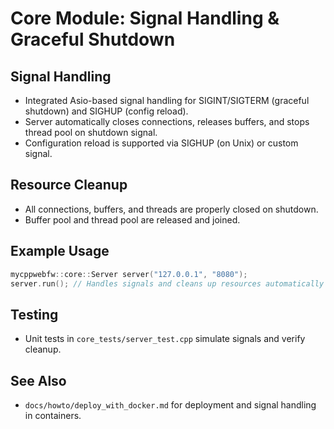 # Core Module: Signal Handling & Graceful Shutdown

## Signal Handling
- Integrated Asio-based signal handling for SIGINT/SIGTERM (graceful shutdown) and SIGHUP (config reload).
- Server automatically closes connections, releases buffers, and stops thread pool on shutdown signal.
- Configuration reload is supported via SIGHUP (on Unix) or custom signal.

## Resource Cleanup
- All connections, buffers, and threads are properly closed on shutdown.
- Buffer pool and thread pool are released and joined.

## Example Usage
```cpp
mycppwebfw::core::Server server("127.0.0.1", "8080");
server.run(); // Handles signals and cleans up resources automatically
```

## Testing
- Unit tests in `core_tests/server_test.cpp` simulate signals and verify cleanup.

## See Also
- `docs/howto/deploy_with_docker.md` for deployment and signal handling in containers.

